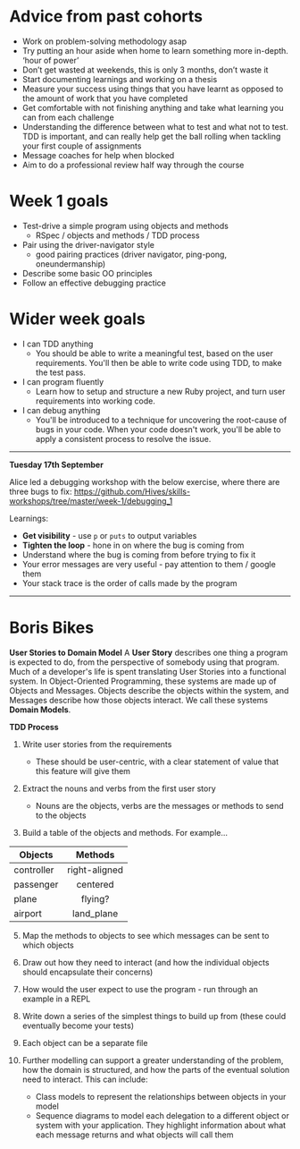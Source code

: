 # Advice from past cohorts

* Work on problem-solving methodology asap
* Try putting an hour aside when home to learn something more in-depth. ‘hour of power’
* Don’t get wasted at weekends, this is only 3 months, don’t waste it
* Start documenting learnings and working on a thesis
* Measure your success using things that you have learnt as opposed to the amount of work that you have completed 
* Get comfortable with not finishing anything and take what learning you can from each challenge
* Understanding the difference between what to test and what not to test. TDD is important, and can really help get the ball rolling when tackling your first couple of assignments
* Message coaches for help when blocked
* Aim to do a professional review half way through the course

# Week 1 goals
* Test-drive a simple program using objects and methods
  * RSpec / objects and methods / TDD process
* Pair using the driver-navigator style
  * good pairing practices (driver navigator, ping-pong, oneundermanship)
* Describe some basic OO principles
* Follow an effective debugging practice

# Wider week goals
* I can TDD anything
  * You should be able to write a meaningful test, based on the user requirements. You'll then be able to write code using TDD, to make the test pass.
* I can program fluently
  * Learn how to setup and structure a new Ruby project, and turn user requirements into working code.
* I can debug anything
  * You'll be introduced to a technique for uncovering the root-cause of bugs in your code. When your code doesn't work, you'll be able to apply a consistent process to resolve the issue.  

---
**Tuesday 17th September**

Alice led a debugging workshop with the below exercise, where there are three bugs to fix: https://github.com/Hives/skills-workshops/tree/master/week-1/debugging_1

Learnings:
* **Get visibility** - use `p` or `puts` to output variables 
* **Tighten the loop** - hone in on where the bug is coming from
* Understand where the bug is coming from before trying to fix it
* Your error messages are very useful - pay attention to them / google them
* Your stack trace is the order of calls made by the program

---
# Boris Bikes

**User Stories to Domain Model**
A **User Story** describes one thing a program is expected to do, from the perspective of somebody using that program.
Much of a developer's life is spent translating User Stories into a functional system. In Object-Oriented Programming, these systems are made up of Objects and Messages. Objects describe the objects within the system, and Messages describe how those objects interact. We call these systems **Domain Models**.

**TDD Process**
1. Write user stories from the requirements
    * These should be user-centric, with a clear statement of value that this feature will give them

2. Extract the nouns and verbs from the first user story
    * Nouns are the objects, verbs are the messages or methods to send to the objects

4. Build a table of the objects and methods. For example...

| Objects       | Methods           
| ------------- |:-------------:|
| controller    | right-aligned |
| passenger     | centered      |
| plane         | flying?       |
| airport       | land_plane    |

5. Map the methods to objects to see which messages can be sent to which objects

6. Draw out how they need to interact (and how the individual objects should encapsulate their concerns)

7. How would the user expect to use the program - run through an example in a REPL

8. Write down a series of the simplest things to build up from (these could eventually become your tests)

9. Each object can be a separate file

10. Further modelling can support a greater understanding of the problem, how the domain is structured, and how the parts of the eventual solution need to interact. This can include:
    * Class models to represent the relationships between objects in your model
    * Sequence diagrams to model each delegation to a different object or system with your application. They highlight information about what each message returns and what objects will call them
